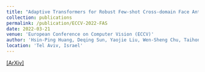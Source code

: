 ```yaml
---
title: "Adaptive Transformers for Robust Few-shot Cross-domain Face Anti-spoofing"
collection: publications
permalink: /publication/ECCV-2022-FAS
date: 2022-03-21
venue: 'European Conference on Computer Vision (ECCV)'
author: 'Hsin-Ping Huang, Deqing Sun, Yaojie Liu, Wen-Sheng Chu, Taihong Xiao, Jinwei Yuan, Hartwig Adam, Ming-Hsuan Yang'
location: 'Tel Aviv, Israel'
---
```


[[ArXiv]](https://arxiv.org/abs/2007.11431)

